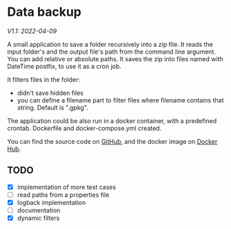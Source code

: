 # Data backup
_V1.1: 2022-04-09_

A small application to save a folder recursively into a zip file.
It reads the input folder's and the output file's path from the command line argument.
You can add relative or absolute paths. It saves the zip into files named with DateTime postfix, to use it as a
cron job.

It filters files in the folder:
- didn't save hidden files
- you can define a filename part to filter files where filename contains that string. Default is ".gpkg".

The application could be also run in a docker container, with a predefined crontab. Dockerfile and
docker-compose.yml created.

You can find the source code on [GitHub](https://github.com/ferenc-attila/BNPI/tree/master/databackup),
and the docker image on [Docker Hub](https://hub.docker.com/r/ferencattila/databackup).

## TODO

- [x] implementation of more test cases
- [ ] read paths from a properties file
- [x] logback implementation
- [ ] documentation
- [x] dynamic filters